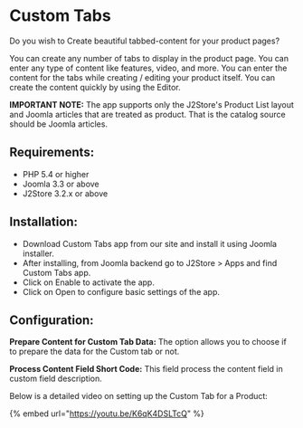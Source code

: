 # Custom Tabs

Do you wish to Create beautiful tabbed-content for your product pages?

You can create any number of tabs to display in the product page. You can enter any type of content like features, video, and more. You can enter the content for the tabs while creating / editing your product itself. You can create the content quickly by using the Editor.

**IMPORTANT NOTE:** The app supports only the J2Store's Product List layout and Joomla articles that are treated as product. That is the catalog source should be Joomla articles.

## Requirements:

* PHP 5.4 or higher
* Joomla 3.3 or above
* J2Store 3.2.x or above

## Installation:

* Download Custom Tabs app from our site and install it using Joomla installer.
* After installing, from Joomla backend go to J2Store &gt; Apps and find Custom Tabs app.
* Click on Enable to activate the app.
* Click on Open to configure basic settings of the app.

## Configuration:

**Prepare Content for Custom Tab Data:** The option allows you to choose if to prepare the data for the Custom tab or not.

**Process Content Field Short Code:** This field process the content field in custom field description.

Below is a detailed video on setting up the Custom Tab for a Product:



{% embed url="https://youtu.be/K6qK4DSLTcQ" %}



  



